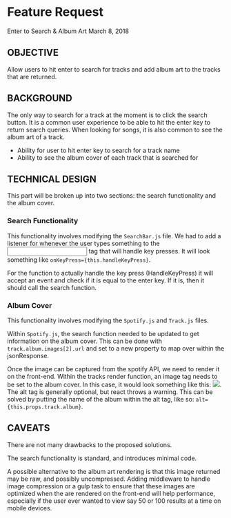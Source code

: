 # Feature Request
Enter to Search & Album Art
March 8, 2018

## OBJECTIVE
Allow users to hit enter to search for tracks and add album art to the tracks that are returned.

## BACKGROUND 
The only way to search for a track at the moment is to click the search button. It is a common user experience to be able to hit the enter key to return search queries. When looking for songs, it is also common to see the album art of a track.

- Ability for user to hit enter key to search for a track name
- Ability to see the album cover of each track that is searched for

## TECHNICAL DESIGN
This part will be broken up into two sections: the search functionality and the album cover.

### Search Functionality
This functionality involves modifying the `SearchBar.js` file. We had to add a listener for whenever the user types something to the <input> tag that will handle key presses. It will look something like `onKeyPress={this.handleKeyPress}`. 

For the function to actually handle the key press (HandleKeyPress) it will accept an event and check if it is equal to the enter key. If it is, then it should call the search function.

### Album Cover
This functionality involves modifying the `Spotify.js` and `Track.js` files.

Within `Spotify.js`, the search function needed to be updated to get information on the album cover. This can be done with `track.album.images[2].url` and set to a new property to map over within the jsonResponse.

Once the image can be captured from the spotify API, we need to render it on the front-end. Within the tracks render function, an image tag needs to be set to the album cover. In this case, it would look something like this: <img src={this.props.track.albumCover} />. The alt tag is generally optional, but react throws a warning. This can be solved by putting the name of the album within the alt tag, like so: `alt={this.props.track.album}`.

## CAVEATS

There are not many drawbacks to the proposed solutions. 

The search functionality is standard, and introduces minimal code.

A possible alternative to the album art rendering is that this image returned may be raw, and possibly uncompressed. Adding middleware to handle image compression or a gulp task to ensure that these images are optimized when the are rendered on the front-end will help performance, especially if the user ever wanted to view say 50 or 100 results at a time on mobile devices.
